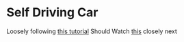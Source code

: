 # Self Driving Car

Loosely following [this tutorial](https://www.youtube.com/playlist?list=PLB0Tybl0UNfYoJE7ZwsBQoDIG4YN9ptyY)
Should Watch [this](https://www.youtube.com/playlist?list=PLZHQObOWTQDNU6R1_67000Dx_ZCJB-3pi) closely next
